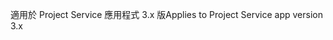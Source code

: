 <span data-ttu-id="83bf5-101">適用於 Project Service 應用程式 3.x 版</span><span class="sxs-lookup"><span data-stu-id="83bf5-101">Applies to Project Service app version 3.x</span></span>
